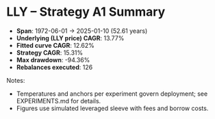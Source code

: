 # LLY – Strategy A1 Summary

- **Span**: 1972-06-01 → 2025-01-10 (52.61 years)
- **Underlying (LLY price) CAGR**: 13.77%
- **Fitted curve CAGR**: 12.62%
- **Strategy CAGR**: 15.31%
- **Max drawdown**: -94.36%
- **Rebalances executed**: 126

Notes:

- Temperatures and anchors per experiment govern deployment; see EXPERIMENTS.md for details.
- Figures use simulated leveraged sleeve with fees and borrow costs.
